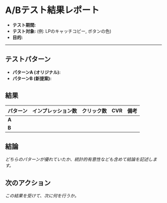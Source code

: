 # A/Bテスト結果レポート

- **テスト期間:**
- **テスト対象:** (例: LPのキャッチコピー, ボタンの色)
- **目的:**

---

## テストパターン

- **パターンA (オリジナル):**
- **パターンB (新提案):**

## 結果

| パターン | インプレッション数 | クリック数 | CVR | 備考 |
| :--- | :--- | :--- | :--- | :--- |
| **A** | | | | |
| **B** | | | | |

## 結論
*どちらのパターンが優れていたか、統計的有意性なども含めて結論を記述します。*

## 次のアクション
*この結果を受けて、次に何を行うか。*
